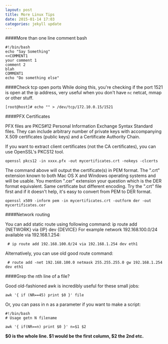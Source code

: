 ```yaml
---
layout: post
title: More Linux Tips
date: 2015-01-14 17:03
categories: jekyll update
---
```


####More than one line comment bash


	#!/bin/bash
	echo "Say Something"
	<<COMMENT1
    your comment 1
    comment 2
    blah
	COMMENT1
	echo "Do something else"



####Check tcp open ports 
While doing this, you're checking if the port 1521 is open at the ip address, very useful when you don't have `nc` netcat, mmap or other stuff.

	[root@host]# echo "" > /dev/tcp/172.10.0.15/1521


####PFX Certificates

PFX files are PKCS#12 Personal Information Exchange Syntax Standard files. They can include arbitrary number of private keys with accompanying X.509 certificates (public keys) and a Certificate Authority Chain.

If you want to extract client certificates (not the CA certificates), you can use OpenSSL's PKCS12 tool.

	openssl pkcs12 -in xxxx.pfx -out mycertificates.crt -nokeys -clcerts

The command above will output the certificate(s) in PEM format. The ".crt" extension known to both Mac OS X and Windows operating systems and will be usable. You mention ".cer" extension your question which is the DER format equivalent. Same certificate but different encoding. Try the ".crt" file first and if it doesn't help, it's easy to convert from PEM to DER format.

	openssl x509 -inform pem -in mycertificates.crt -outform der -out mycertificates.cer


####Network routing


You can add static route using following command:
ip route add {NETWORK} via {IP} dev {DEVICE}
For example network 192.168.100.0/24 available via 192.168.1.254:
     
     # ip route add 192.168.100.0/24 via 192.168.1.254 dev eth1

Alternatively, you can use old good route command:

     # route add -net 192.168.100.0 netmask 255.255.255.0 gw 192.168.1.254 dev eth1



####Grep the nth line of a file?

Good old-fashioned awk is incredibly useful for these small jobs:

	awk '{ if (NR==45) print $0 }' file

Or, you can pass in n as a parameter if you want to make a script:

	#!/bin/bash
	# Usage getn N filename

	awk '{ if(NR==n) print $0 }' n=$1 $2

**$0 is the whole line. $1 would be the first column, $2 the 2nd etc.**

